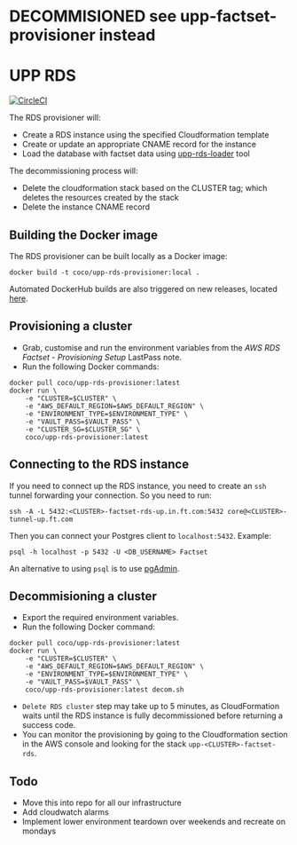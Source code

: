# **DECOMMISIONED see upp-factset-provisioner instead**
# UPP RDS

[![CircleCI](https://circleci.com/gh/Financial-Times/upp-provisioners.svg?style=shield)](https://circleci.com/gh/Financial-Times/upp-provisioners)

The RDS provisioner will:

* Create a RDS instance using the specified Cloudformation template
* Create or update an appropriate CNAME record for the instance
* Load the database with factset data using [upp-rds-loader](https://github.com/Financial-Times/upp-provisioners/tree/master/upp-rds-provisioner/loader) tool

The decommissioning process will:

* Delete the cloudformation stack based on the CLUSTER tag; which deletes the resources created by the stack
* Delete the instance CNAME record


## Building the Docker image
The RDS provisioner can be built locally as a Docker image:

`docker build -t coco/upp-rds-provisioner:local .`

Automated DockerHub builds are also triggered on new releases, located [here](https://hub.docker.com/r/coco/upp-rds-provisioner/).


## Provisioning a cluster
- Grab, customise and run the environment variables from the *AWS RDS Factset - Provisioning Setup* LastPass note.
- Run the following Docker commands:
```
docker pull coco/upp-rds-provisioner:latest
docker run \
    -e "CLUSTER=$CLUSTER" \
    -e "AWS_DEFAULT_REGION=$AWS_DEFAULT_REGION" \
    -e "ENVIRONMENT_TYPE=$ENVIRONMENT_TYPE" \
    -e "VAULT_PASS=$VAULT_PASS" \
    -e "CLUSTER_SG=$CLUSTER_SG" \
    coco/upp-rds-provisioner:latest
```


## Connecting to the RDS instance

If you need to connect up the RDS instance, you need to create an `ssh` tunnel forwarding your connection. So you need to run:

```
ssh -A -L 5432:<CLUSTER>-factset-rds-up.in.ft.com:5432 core@<CLUSTER>-tunnel-up.ft.com
```

Then you can connect your Postgres client to `localhost:5432`. Example:

```
psql -h localhost -p 5432 -U <DB_USERNAME> Factset
```

An alternative to using `psql` is to use [pgAdmin](https://www.pgadmin.org/).


## Decommisioning a cluster
- Export the required environment variables.
- Run the following Docker command:
```
docker pull coco/upp-rds-provisioner:latest
docker run \
    -e "CLUSTER=$CLUSTER" \
    -e "AWS_DEFAULT_REGION=$AWS_DEFAULT_REGION" \
    -e "ENVIRONMENT_TYPE=$ENVIRONMENT_TYPE" \
    -e "VAULT_PASS=$VAULT_PASS" \
    coco/upp-rds-provisioner:latest decom.sh
```
- `Delete RDS cluster` step may take up to 5 minutes, as CloudFormation waits until the RDS instance is fully decommissioned before returning a success code.
- You can monitor the provisioning by going to the Cloudformation section in the AWS console and looking for the stack `upp-<CLUSTER>-factset-rds`.


## Todo
* Move this into repo for all our infrastructure
* Add cloudwatch alarms
* Implement lower environment teardown over weekends and recreate on mondays
